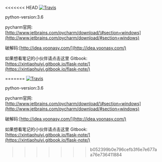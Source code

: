<<<<<<< HEAD
[![Travis](https://img.shields.io/badge/心跳回忆-flask笔记-brightgreen.svg)](https://xintiaohuiyi.gitbook.io/flask-note/)


python-version:3.6

pycharm官网:[http://www.jetbrains.com/pycharm/download/\#section=windows](http://www.jetbrains.com/pycharm/download/#section=windows)

破解码:[http://idea.yoonasy.com/](http://idea.yoonasy.com/)

如果想看笔记的小伙伴请点击这里 Gitbook:[https://xintiaohuiyi.gitbook.io/flask-note/](https://xintiaohuiyi.gitbook.io/flask-note/)

=======
[![Travis](https://img.shields.io/badge/心跳回忆-flask笔记-brightgreen.svg)](https://xintiaohuiyi.gitbook.io/flask-note/)


python-version:3.6

pycharm官网:[http://www.jetbrains.com/pycharm/download/\#section=windows](http://www.jetbrains.com/pycharm/download/#section=windows)

破解码:[http://idea.yoonasy.com/](http://idea.yoonasy.com/)

如果想看笔记的小伙伴请点击这里 Gitbook:[https://xintiaohuiyi.gitbook.io/flask-note/](https://xintiaohuiyi.gitbook.io/flask-note/)

>>>>>>> b052399b0e796cefb3f6e7e677aa76e736411884
